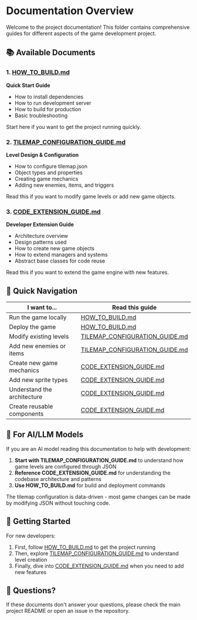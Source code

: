 # Documentation Overview

Welcome to the project documentation! This folder contains comprehensive guides for different aspects of the game development project.

## 📚 Available Documents

### 1. [HOW_TO_BUILD.md](./HOW_TO_BUILD.md)
**Quick Start Guide**
- How to install dependencies
- How to run development server
- How to build for production
- Basic troubleshooting

Start here if you want to get the project running quickly.

### 2. [TILEMAP_CONFIGURATION_GUIDE.md](./TILEMAP_CONFIGURATION_GUIDE.md)
**Level Design & Configuration**
- How to configure tilemap.json
- Object types and properties
- Creating game mechanics
- Adding new enemies, items, and triggers

Read this if you want to modify game levels or add new game objects.

### 3. [CODE_EXTENSION_GUIDE.md](./CODE_EXTENSION_GUIDE.md)
**Developer Extension Guide**
- Architecture overview
- Design patterns used
- How to create new game objects
- How to extend managers and systems
- Abstract base classes for code reuse

Read this if you want to extend the game engine with new features.

## 🎯 Quick Navigation

| I want to... | Read this guide |
|-------------|-----------------|
| Run the game locally | [HOW_TO_BUILD.md](./HOW_TO_BUILD.md) |
| Deploy the game | [HOW_TO_BUILD.md](./HOW_TO_BUILD.md) |
| Modify existing levels | [TILEMAP_CONFIGURATION_GUIDE.md](./TILEMAP_CONFIGURATION_GUIDE.md) |
| Add new enemies or items | [TILEMAP_CONFIGURATION_GUIDE.md](./TILEMAP_CONFIGURATION_GUIDE.md) |
| Create new game mechanics | [CODE_EXTENSION_GUIDE.md](./CODE_EXTENSION_GUIDE.md) |
| Add new sprite types | [CODE_EXTENSION_GUIDE.md](./CODE_EXTENSION_GUIDE.md) |
| Understand the architecture | [CODE_EXTENSION_GUIDE.md](./CODE_EXTENSION_GUIDE.md) |
| Create reusable components | [CODE_EXTENSION_GUIDE.md](./CODE_EXTENSION_GUIDE.md) |

## 📝 For AI/LLM Models

If you are an AI model reading this documentation to help with development:

1. **Start with TILEMAP_CONFIGURATION_GUIDE.md** to understand how game levels are configured through JSON
2. **Reference CODE_EXTENSION_GUIDE.md** for understanding the codebase architecture and patterns
3. **Use HOW_TO_BUILD.md** for build and deployment commands

The tilemap configuration is data-driven - most game changes can be made by modifying JSON without touching code.

## 🚀 Getting Started

For new developers:
1. First, follow [HOW_TO_BUILD.md](./HOW_TO_BUILD.md) to get the project running
2. Then, explore [TILEMAP_CONFIGURATION_GUIDE.md](./TILEMAP_CONFIGURATION_GUIDE.md) to understand level creation
3. Finally, dive into [CODE_EXTENSION_GUIDE.md](./CODE_EXTENSION_GUIDE.md) when you need to add new features

## 📧 Questions?

If these documents don't answer your questions, please check the main project README or open an issue in the repository.